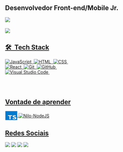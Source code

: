 ## Desenvolvedor Front-end/Mobile Jr.

<div>
 <a href="https://github.com/NiloMarcos">
 <img height="530em" src="https://github-readme-stats.vercel.app/api?username=NiloMarcos&show_icons=true&theme=dracula"/> <br/><br/>
 <img height="530em" src="https://github-readme-stats.vercel.app/api/top-langs/?username=NiloMarcos&layout=compact&langs_count=7&theme=dracula"/>
</div>
 
 ## 🛠 &nbsp;Tech Stack

![JavaScript](https://img.shields.io/badge/-JavaScript-05122A?style=flat&logo=javascript)&nbsp;
![HTML](https://img.shields.io/badge/-HTML-05122A?style=flat&logo=HTML5)&nbsp;
![CSS](https://img.shields.io/badge/-CSS-05122A?style=flat&logo=CSS3&logoColor=1572B6)&nbsp; <br/>
![React](https://img.shields.io/badge/-React-05122A?style=flat&logo=react)&nbsp;
![Git](https://img.shields.io/badge/-Git-05122A?style=flat&logo=git)&nbsp;
![GitHub](https://img.shields.io/badge/-GitHub-05122A?style=flat&logo=github)&nbsp;<br/>
![Visual Studio Code](https://img.shields.io/badge/-Visual%20Studio%20Code-05122A?style=flat&logo=visual-studio-code&logoColor=007ACC)&nbsp;

<br><br>
 
 ## Vontade de aprender
 <div>
  <img align="center" alt="Nilo-Ts" height="30" width="40" src="https://raw.githubusercontent.com/devicons/devicon/master/icons/typescript/typescript-plain.svg">
  <img align="center" alt="Nilo-NodeJS" height="30" width="100" src="https://img.shields.io/badge/Node.js-43853D?style=for-the-badge&logo=node.js&logoColor=white">
 </div> 

 ## Redes Sociais
 
<div>
 <a href="https://www.linkedin.com/in/nilo-marcos-freitas-126536193/" target="_blank"><img src="https://img.shields.io/badge/-LinkedIn-%230077B5?style=for-the-badge&logo=linkedin&logoColor=white" target="_blank"></a> 
 <a href="https://www.instagram.com/nilomarcos_/" target="_blank"><img src="https://img.shields.io/badge/-Instagram-%23E4405F?style=for-the-badge&logo=instagram&logoColor=white" target="_blank"></a>
 <a href="https://github.com/NiloMarcos"><img src="https://img.shields.io/badge/GitHub-100000?style=for-the-badge&logo=github&logoColor=white" target="_blank"></a>
 <a href="https://www.facebook.com/nilo.marcos.3/"><img src="https://img.shields.io/badge/Facebook-1877F2?style=for-the-badge&logo=facebook&logoColor=white" target="_blank"></a>
</div>
